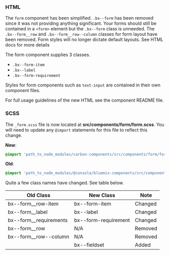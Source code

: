 ### HTML

The `form` component has been simplified. `.bx--form` has been removed since it was not providing anything significant. Your forms should still be contained in a `<form>` element but the `.bx--form` class is unneeded.
The `.bx--form__row` and `.bx--form__row--column` classes for form layout have been removed. Form styles will no longer dictate default layouts. See HTML docs for more details

The form component supplies 3 classes.
- `.bx--form-item`
- `.bx--label`
- `.bx--form-requirement`

Styles for form components such as `text-input` are contained in their own component files.

For full usage guidelines of the new HTML see the component README file.

### SCSS

The `_form.scss` file is now located at __src/components/form/form.scss__. You will need to update any `@import` statements for this file to reflect this change.

**New**: 
```scss
@import 'path_to_node_modules/carbon-components/src/components/form/form';
```

**Old**: 
```scss
@import 'path_to_node_modules/@console/bluemix-components/src/components/form/form';
```

Quite a few class names have changed. See table below.

| Old Class              | New Class            | Note    |
|------------------------|----------------------|---------|
| bx--form__row-item     | bx--form-item        | Changed |
| bx--form__label        | bx--label            | Changed |
| bx--form__requirements | bx--form-requirement | Changed |
| bx--form__row          | N/A                  | Removed |
| bx--form__row--column  | N/A                  | Removed |
|                        | bx--fieldset         | Added   |
